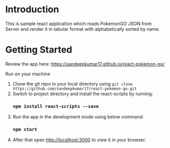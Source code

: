 # Introduction
This is sample react application which reads PokemonGO JSON from Server and render it in tabular format with alphabetically sorted by name.

# Getting Started

Review the app here: https://sandeepkumar17.github.io/react-pokemon-go/

Run on your machine
1. Clone the git repo in your local directory using ```git clone https://github.com/sandeepkumar17/react-pokemon-go.git```
2. Switch to project directory and install the react-scripts by running:
    ### `npm install react-scripts --save`
3. Run the app in the development mode using below command:
    ### `npm start`
4. After that open [http://localhost:3000](http://localhost:3000) to view it in your browser.
